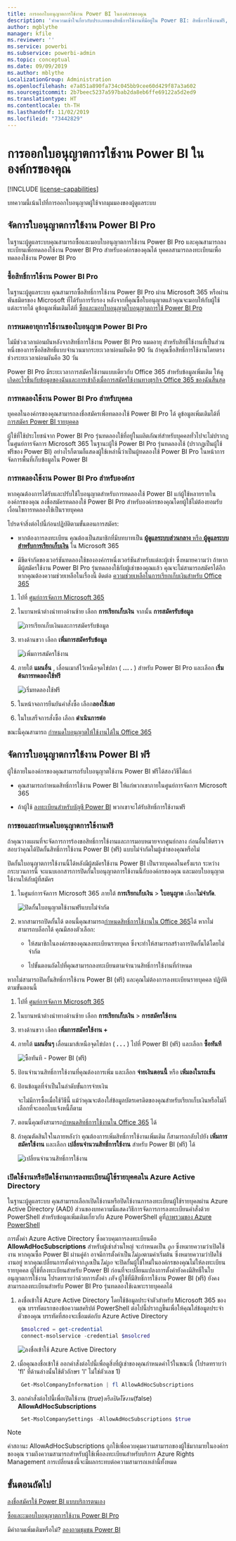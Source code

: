 ```yaml
---
title: การออกใบอนุญาตการใช้งาน Power BI ในองค์กรของคุณ
description: 'ทำความเข้าใจเกี่ยวกับประเภทของสิทธิ์การใช้งานที่มีอยู่ใน Power BI: สิทธิ์การใช้งานฟรี, Power BI Pro และ Power BI Premium'
author: mgblythe
manager: kfile
ms.reviewer: ''
ms.service: powerbi
ms.subservice: powerbi-admin
ms.topic: conceptual
ms.date: 09/09/2019
ms.author: mblythe
LocalizationGroup: Administration
ms.openlocfilehash: e7a851a890fa734c045bb9cee60d429f87a3a602
ms.sourcegitcommit: 2b7beec5237a597bab2da8eb6ffe69122a5d2ed9
ms.translationtype: HT
ms.contentlocale: th-TH
ms.lasthandoff: 11/02/2019
ms.locfileid: "73442829"
---
```

# <a name="power-bi-licensing-in-your-organization"></a>การออกใบอนุญาตการใช้งาน Power BI ในองค์กรของคุณ

[!INCLUDE [license-capabilities](includes/license-capabilities.md)]

บทความนี้เน้นไปที่การออกใบอนุญาตผู้ใช้จากมุมมองของผู้ดูแลระบบ

## <a name="manage-power-bi-pro-licenses"></a>จัดการใบอนุญาตการใช้งาน Power BI Pro

ในฐานะผู้ดูแลระบบคุณสามารถซื้อและมอบใบอนุญาตการใช้งาน Power BI Pro และคุณสามารถลงทะเบียนเพื่อทดลองใช้งาน Power BI Pro สำหรับองค์กรของคุณได้ บุคคลสามารถลงทะเบียนเพื่อทดลองใช้งาน Power BI Pro

### <a name="purchase-power-bi-pro-licenses"></a>ซื้อสิทธิ์การใช้งาน Power BI Pro

ในฐานะผู้ดูแลระบบ คุณสามารถซื้อสิทธิ์การใช้งาน Power BI Pro ผ่าน Microsoft 365 หรือผ่านพันธมิตรของ Microsoft ที่ได้รับการรับรอง หลังจากที่คุณซื้อใบอนุญาตแล้วคุณจะมอบให้กับผู้ใช้แต่ละรายได้ ดูข้อมูลเพิ่มเติมได้ที่ [ซื้อและมอบใบอนุญาตใบอนุญาตการใช้ Power BI Pro](service-admin-purchasing-power-bi-pro.md)

### <a name="power-bi-pro-license-expiration"></a>การหมดอายุการใช้งานของใบอนุญาต Power BI Pro

ไม่มีช่วงเวลาผ่อนผันหลังจากสิทธิ์การใช้งาน Power BI Pro หมดอายุ สำหรับสิทธิ์ใช้งานที่เป็นส่วนหนึ่งของการซื้อลิขสิทธิ์แบบจำนวนมากระยะเวลาผ่อนผันคือ 90 วัน ถ้าคุณซื้อสิทธิ์การใช้งานโดยตรง ช่วงระยะเวลาผ่อนผันคือ 30 วัน

Power BI Pro มีระยะเวลาการสมัครใช้งานแบบเดียวกับ Office 365 สำหรับข้อมูลเพิ่มเติม ให้ดู [เกิดอะไรขึ้นกับข้อมูลของฉันและการเข้าถึงเมื่อการสมัครใช้งานทางธุรกิจ Office 365 ของฉันสิ้นสุด](https://support.office.com/article/What-happens-to-my-data-and-access-when-my-Office-365-for-business-subscription-ends-4436582f-211a-45ec-b72e-33647f97d8a3)

### <a name="power-bi-pro-trial-for-individuals"></a>การทดลองใช้งาน Power BI Pro สำหรับบุคคล

บุคคลในองค์กรของคุณสามารถลงชื่อสมัครเพื่อทดลองใช้ Power BI Pro ได้ ดูข้อมูลเพิ่มเติมได้ที่ [การสมัคร Power BI รายบุคคล](service-self-service-signup-for-power-bi.md)

ผู้ใช้ที่ใช้ประโยชน์จาก Power BI Pro รุ่นทดลองใช้ที่อยู่ในผลิตภัณฑ์สำหรับบุคคลทั่วไปจะไม่ปรากฏในศูนย์การจัดการ Microsoft 365 ในฐานะผู้ใช้ Power BI Pro รุ่นทดลองใช้ (ปรากฏเป็นผู้ใช้ฟรีของ Power BI) อย่างไรก็ตามก็แสดงผู้ใช้เหล่านี้ว่าเป็นผู้ทดลองใช้ Power BI Pro ในหน้าการจัดการพื้นที่เก็บข้อมูลใน Power BI

### <a name="power-bi-pro-trial-for-organizations"></a>การทดลองใช้งาน Power BI Pro สำหรับองค์กร

หากคุณต้องการได้รับและปรับใช้ใบอนุญาตสำหรับการทดลองใช้ Power BI แก่ผู้ใช้หลายรายในองค์กรของคุณ ลงชื่อสมัครทดลองใช้ Power BI Pro สำหรับองค์กรของคุณโดยผู้ใช้ไม่ต้องยอมรับเงื่อนไขการทดลองใช้เป็นรายบุคคล

โปรดจำสิ่งต่อไปนี้ก่อนปฏิบัติตามขั้นตอนการสมัคร:

* หากต้องการลงทะเบียน คุณต้องเป็นสมาชิกที่มีบทบาทเป็น [**ผู้ดูแลระบบส่วนกลาง** หรือ **ผู้ดูแลระบบสำหรับการเรียกเก็บเงิน**](https://support.office.com/article/about-office-365-admin-roles-da585eea-f576-4f55-a1e0-87090b6aaa9d) ใน Microsoft 365

* มีขีดจำกัดของเวอร์ชันทดลองใช้ขององค์กรหนึ่งเวอร์ชันสำหรับแต่ละผู้เช่า ซึ่งหมายความว่า ถ้าหากมีผู้สมัครใช้งาน Power BI Pro รุ่นทดลองใช้กับผู้เช่าของคุณแล้ว คุณจะไม่สามารถสมัครได้อีก หากคุณต้องความช่วยเหลือในเรื่องนี้ ติดต่อ [ความช่วยเหลือในการเรียกเก็บเงินสำหรับ Office 365](https://support.office.microsoft.com/article/contact-support-for-business-products-admin-help-32a17ca7-6fa0-4870-8a8d-e25ba4ccfd4b?CorrelationId=552bbf37-214f-4202-80cb-b94240dcd671)

1. ไปที่ [ศูนย์การจัดการ Microsoft 365](https://portal.office.com/adminportal/home#/homepage)

1. ในบานหน้าต่างนำทางด้านซ้าย เลือก **การเรียกเก็บเงิน** จากนั้น **การสมัครรับข้อมูล**

   ![การเรียกเก็บเงินและการสมัครรับข้อมูล](media/service-admin-licensing-organization/service-power-bi-pro-in-your-organization-05.png)

1. ทางด้านขวา เลือก **เพิ่มการสมัครรับข้อมูล**

   ![เพิ่มการสมัครใช้งาน](media/service-admin-licensing-organization/service-power-bi-pro-in-your-organization-06.png)

1. ภายใต้ **แผนอื่น** , เลื่อนเมาส์ไว้เหนือจุดไข่ปลา ( **... .** ) สำหรับ Power BI Pro และเลือก **เริ่มต้นการทดลองใช้ฟรี**

   ![เริ่มทดลองใช้ฟรี](media/service-admin-licensing-organization/service-power-bi-pro-in-your-organization-07.png) 

1. ในหน้าจอการยืนยันคำสั่งซื้อ เลือก**ลองใช้เลย**

1. ในใบเสร็จการสั่งซื้อ เลือก **ดำเนินการต่อ**

ขณะนี้คุณสามารถ [กำหนดใบอนุญาตให้ใช้งานได้ใน Office 365 ](https://support.office.com/article/assign-licenses-to-users-in-office-365-for-business-997596b5-4173-4627-b915-36abac6786dc)

## <a name="manage-power-bi-free-licenses"></a>จัดการใบอนุญาตการใช้งาน Power BI ฟรี

ผู้ใช้ภายในองค์กรของคุณสามารถรับใบอนุญาตใช้งาน Power BI ฟรีได้สองวิธีได้แก่

* คุณสามารถกำหนดสิทธิ์การใช้งาน Power BI ให้แก่พวกเขาภายในศูนย์การจัดการ Microsoft 365

* ถ้าผู้ใช้ [ลงทะเบียนสำหรับบัญชี Power BI](service-self-service-signup-for-power-bi.md) พวกเขาจะได้รับสิทธิ์การใช้งานฟรี

### <a name="requesting-and-assigning-free-licenses"></a>การขอและกำหนดใบอนุญาตการใช้งานฟรี

ถ้าคุณวางแผนที่จะจัดการการร้องขอสิทธิ์การใช้งานและการมอบหมายจากศูนย์กลาง ก่อนอื่นให้ตรวจสอบว่าคุณได้ปิดกั้นสิทธิ์การใช้งาน Power BI (ฟรี) แบบไม่จำกัดในผู้เช่าของคุณหรือไม่

ปิดกั้นใบอนุญาตการใช้งานนี้ได้หลังมีผู้สมัครใช้งาน Power BI เป็นรายบุคคลในครั้งแรก ระหว่างกระบวนการนี้ จะแนบเอกสารการปิดกั้นใบอนุญาตการใช้งานนี้กับองค์กรของคุณ และมอบใบอนุญาตใช้งานให้กับผู้ที่สมัคร

1. ในศูนย์การจัดการ Microsoft 365 ภายใต้ **การเรียกเก็บเงิน** > **ใบอนุญาต** เลือก**ไม่จำกัด**.

    ![ปิดกั้นใบอนุญาตใช้งานฟรีแบบไม่จำกัด](media/service-admin-licensing-organization/unlimited-licenses.png)

1. หากสามารถปิดกั้นได้ ตอนนี้คุณสามารถ[กำหนดสิทธิ์การใช้งานใน Office 365](https://support.office.com/article/assign-licenses-to-users-in-office-365-for-business-997596b5-4173-4627-b915-36abac6786dc)ได้ หากไม่สามารถบล็อกได้ คุณมีสองตัวเลือก:

    * ให้สมาชิกในองค์กรของคุณลงทะเบียนรายบุคล ซึ่งจะทำให้สามารถสร้างการปิดกั้นได้โดยไม่จำกัด

    * ไปขั้นตอนถัดไปที่คุณสามารถลงทะเบียนตามจำนวนสิทธิ์การใช้งานที่กำหนด

หากไม่สามารถปิดกั้นสิทธิ์การใช้งาน Power BI (ฟรี) และคุณไม่ต้องการลงทะเบียนรายบุคคล ปฏิบัติตามขั้นตอนนี้

1. ไปที่ [ศูนย์การจัดการ Microsoft 365](https://portal.office.com/admin/default.aspx)

1. ในบานหน้าต่างนำทางด้านซ้าย เลือก **การเรียกเก็บเงิน** > **การสมัครใช้งาน**

1. ทางด้านขวา เลือก **เพิ่มการสมัครใช้งาน +**

1. ภายใต้ **แผนอื่นๆ** เลื่อนเมาส์เหนือจุดไข่ปลา ( **. . .** ) ไปที่ Power BI (ฟรี) และเลือก **ซื้อทันที**

    ![ซื้อทันที - Power BI (ฟรี)](media/service-admin-licensing-organization/buy-powerbi-free.png)

1. ป้อนจำนวนสิทธิ์การใช้งานที่คุณต้องการเพิ่ม และเลือก **จ่ายเงินตอนนี้** หรือ **เพิ่มลงในรถเข็น**

1. ป้อนข้อมูลที่จำเป็นในลำดับขั้นการจ่ายเงิน

    จะไม่มีการซื้อเมื่อใช้วิธีนี้ แม้ว่าคุณจะต้องใส่ข้อมูลบัตรเครดิตของคุณสำหรับเรียกเก็บเงินหรือไม่ก็เลือกที่จะออกใบแจ้งหนี้ก็ตาม

1. ตอนนี้คุณยังสามารถ[กำหนดสิทธิ์การใช้งานใน Office 365](https://support.office.com/article/assign-licenses-to-users-in-office-365-for-business-997596b5-4173-4627-b915-36abac6786dc) ได้

1. ถ้าคุณตัดสินใจในภายหลังว่า คุณต้องการเพิ่มสิทธิ์การใช้งานเพิ่มเติม ก็สามารถกลับไปยัง **เพิ่มการสมัครใช้งาน** และเลือก **เปลี่ยนจำนวนสิทธิ์การใช้งาน** สำหรับ Power BI (ฟรี) ได้

    ![เปลี่ยนจำนวนสิทธิ์การใช้งาน](media/service-admin-licensing-organization/change-license-quantity.png)

### <a name="enable-or-disable-individual-user-sign-up-in-azure-active-directory"></a>เปิดใช้งานหรือปิดใช้งานการลงทะเบียนผู้ใช้รายบุคคลใน Azure Active Directory

ในฐานะผู้ดูแลระบบ คุณสามารถเลือกเปิดใช้งานหรือปิดใช้งานการลงทะเบียนผู้ใช้รายบุคลผ่าน Azure Active Directory (AAD) ส่วนของบทความนี้แสดงวิธีการจัดการการลงทะเบียนคำสั่งด้วย PowerShell สำหรับข้อมูลเพิ่มเติมเกี่ยวกับ Azure PowerShell ดูที่[ภาพรวมของ Azure PowerShell](/powershell/azure/overview)

การตั้งค่า Azure Active Directory ซึ่งควบคุมการลงทะเบียนคือ **AllowAdHocSubscriptions** สำหรับผู้เช่าส่วนใหญ่ จะกำหนดเป็น *ถูก* ซึ่งหมายความว่าเปิดใช้งาน หากคุณซื้อ Power BI ผ่านคู่ค้า อาจมีการตั้งค่าเป็น*ไม่ถูก*ตามค่าเริ่มต้น ซึ่งหมายความว่าปิดใช้งานอยู่ หากคุณเปลี่ยนการตั้งค่าจาก*ถูก*เป็น*ไม่ถูก* จะปิดกั้นผู้ใช้ใหม่ในองค์กรของคุณไม่ให้ลงทะเบียนรายบุคคล ผู้ใช้ที่ลงทะเบียนสำหรับ Power BI ก่อนที่จะเปลี่ยนแปลงการตั้งค่ายังคงมีสิทธิ์ในใบอนุญาตการใช้งาน โปรดทราบว่าด้วยการตั้งค่า *เท็จ* ผู้ใช้ที่มีสิทธิ์การใช้งาน Power BI (ฟรี) ยังคงสามารถลงทะเบียนสำหรับ Power BI Pro รุ่นทดลองใช้เฉพาะรายบุคคลได้

1. ลงชื่อเข้าใช้ Azure Active Directory โดยใช้ข้อมูลประจำตัวสำหรับ Microsoft 365 ของคุณ บรรทัดแรกของข้อความสคริปต์ PowerShell ต่อไปนี้ปรากฏขึ้นเพื่อให้คุณใส่ข้อมูลประจำตัวของคุณ บรรทัดที่สองจะเชื่อมต่อกับ Azure Active Directory

    ```powershell
     $msolcred = get-credential
     connect-msolservice -credential $msolcred
    ```

   ![ลงชื่อเข้าใช้ Azure Active Directory](media/service-admin-licensing-organization/azure-ad-sign-in.png)

1. เมื่อคุณลงชื่อเข้าใช้ ออกคำสั่งต่อไปนี้เพื่อดูสิ่งที่ผู้เช่าของคุณกำหนดค่าไว้ในขณะนี้ (โปรดทราบว่า 'fl' ที่ด้านล่างนั้นใช้ตัวอักษร 'l' ไม่ใช่ตัวเลข 1)

    ```powershell
     Get-MsolCompanyInformation | fl AllowAdHocSubscriptions 
    ```
1. ออกคำสั่งต่อไปนี้เพื่อเปิดใช้งาน ($true) หรือปิดใช้งาน ($false) **AllowAdHocSubscriptions**

    ```powershell
     Set-MsolCompanySettings -AllowAdHocSubscriptions $true
    ```

> [!NOTE]
> ค่าสถานะ AllowAdHocSubscriptions ถูกใช้เพื่อควบคุมความสามารถของผู้ใช้มากมายในองค์กรของคุณ รวมถึงความสามารถสำหรับผู้ใช้เพื่อลงทะเบียนสำหรับบริการ Azure Rights Management การเปลี่ยนธงนี้จะมีผลกระทบต่อความสามารถเหล่านี้ทั้งหมด

## <a name="next-steps"></a>ขั้นตอนถัดไป

[ลงชื่อสมัครใช้ Power BI แบบบริการตนเอง](service-self-service-signup-for-power-bi.md)  

[ซื้อและะมอบใบอนุญาตการใช้งาน Power BI Pro](service-admin-purchasing-power-bi-pro.md)

มีคำถามเพิ่มเติมหรือไม่? [ลองถามชุมชน Power BI](http://community.powerbi.com/)
